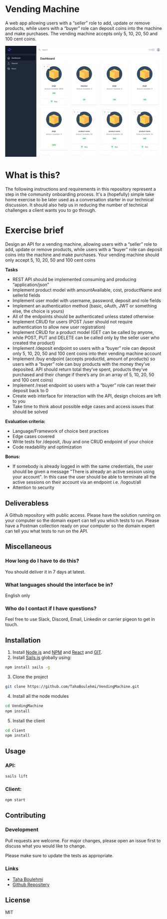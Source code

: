 # Vending Machine

A web app allowing users with a “seller” role to add, update or remove products, while users with a “buyer” role can deposit coins into the machine and make purchases. The vending machine accepts only 5, 10, 20, 50 and 100 cent coins.

![Vending Machine](/client/src/assets/screenshot.png 'Vending Machine')

# What is this?

The following instructions and requirements in this repository represent a step in the community onboarding process. It's a (hopefully) simple take home exercise to be later used as a conversation starter in our technical discussion. It should also help us in reducing the number of technical challenges a client wants you to go through.

# Exercise brief

Design an API for a vending machine, allowing users with a “seller” role to add, update or remove products, while users with a “buyer” role can deposit coins into the machine and make purchases. Your vending machine should only accept 5, 10, 20, 50 and 100 cent coins

**Tasks**

- REST API should be implemented consuming and producing “application/json”
- Implement product model with amountAvailable, cost, productName and sellerId fields
- Implement user model with username, password, deposit and role fields
- Implement an authentication method (basic, oAuth, JWT or something else, the choice is yours)
- All of the endpoints should be authenticated unless stated otherwise
- Implement CRUD for users (POST /user should not require authentication to allow new user registration)
- Implement CRUD for a product model (GET can be called by anyone, while POST, PUT and DELETE can be called only by the seller user who created the product)
- Implement /deposit endpoint so users with a “buyer” role can deposit only 5, 10, 20, 50 and 100 cent coins into their vending machine account
- Implement /buy endpoint (accepts productId, amount of products) so users with a “buyer” role can buy products with the money they’ve deposited. API should return total they’ve spent, products they’ve purchased and their change if there’s any (in an array of 5, 10, 20, 50 and 100 cent coins)
- Implement /reset endpoint so users with a “buyer” role can reset their deposit back to 0
- Create web interface for interaction with the API, design choices are left to you
- Take time to think about possible edge cases and access issues that should be solved

**Evaluation criteria:**

- Language/Framework of choice best practices
- Edge cases covered
- Write tests for /deposit, /buy and one CRUD endpoint of your choice
- Code readability and optimization

**Bonus:**

- If somebody is already logged in with the same credentials, the user should be given a message "There is already an active session using your account". In this case the user should be able to terminate all the active sessions on their account via an endpoint i.e. /logout/all
- Attention to security

## Deliverabless

A Github repository with public access. Please have the solution running on your computer so the domain expert can tell you which tests to run. Please have a Postman collection ready on your computer so the domain expert can tell you what tests to run on the API.

## Miscellaneous

### How long do I have to do this?

You should deliver it in 7 days at latest.

### What languages should the interface be in?

English only
### Who do I contact if I have questions?

Feel free to use Slack, Discord, Email, Linkedin or carrier pigeon to get in touch.


## Installation

1. Install [Node.js](https://nodejs.com) and [NPM](https://npmjs.org) and [React](https://reactjs.org/) and [GIT](https://git-scm.com/).
2. Install [Sails.js](https://sailsjs.com) globally using:

```bash
npm install sails -g
```

3. Clone the project

```bash
git clone https://github.com/TahaBoulehmi/VendingMachine.git
```

4. Install all the node modules

```bash
cd VendingMachine
npm install
```

5. Install the client

```bash
cd client
npm install
```

## Usage

### API:

```bash
sails lift
```

### Client:

```bash
npm start
```

## Contributing

### Development

Pull requests are welcome. For major changes, please open an issue first to discuss what you would like to change.

Please make sure to update the tests as appropriate.

### Links

- [Taha Boulehmi](https://www.btaha.com)
- [Github Repositery](https://github.com/TahaBoulehmi/VendingMachine)

## License

MIT
